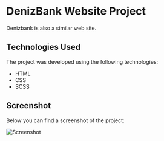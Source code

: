 # DenizBank Website Project

Denizbank is also a similar web site.

## Technologies Used

The project was developed using the following technologies:

- HTML
- CSS
- SCSS

## Screenshot

Below you can find a screenshot of the project:

![Screenshot](ekran.gif)


